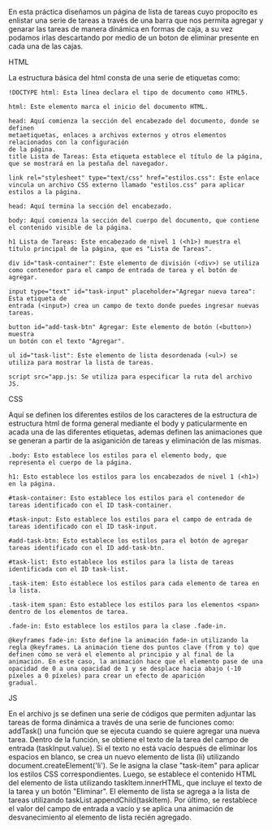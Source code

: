 En esta práctica diseñamos un página de lista de tareas cuyo propocito es enlistar una serie de tareas a través de una barra que nos permita agregar y genarar las tareas de manera dinámica en formas de caja, a su vez podamos irlas descartando por medio de un boton de eliminar presente en cada una de las cajas.

HTML

La estructura básica del html consta de una serie de etiquetas como:

    !DOCTYPE html: Esta línea declara el tipo de documento como HTML5.

    html: Este elemento marca el inicio del documento HTML.

    head: Aquí comienza la sección del encabezado del documento, donde se definen 
    metaetiquetas, enlaces a archivos externos y otros elementos relacionados con la configuración 
    de la página.
    title Lista de Tareas: Esta etiqueta establece el título de la página, que se mostrará en la pestaña del navegador.

    link rel="stylesheet" type="text/css" href="estilos.css": Este enlace vincula un archivo CSS externo llamado "estilos.css" para aplicar estilos a la página. 

    head: Aquí termina la sección del encabezado.

    body: Aquí comienza la sección del cuerpo del documento, que contiene el contenido visible de la página.

    h1 Lista de Tareas: Este encabezado de nivel 1 (<h1>) muestra el título principal de la página, que es "Lista de Tareas".

    div id="task-container": Este elemento de división (<div>) se utiliza como contenedor para el campo de entrada de tarea y el botón de agregar.

    input type="text" id="task-input" placeholder="Agregar nueva tarea": Esta etiqueta de 
    entrada (<input>) crea un campo de texto donde puedes ingresar nuevas tareas. 

    button id="add-task-btn" Agregar: Este elemento de botón (<button>) muestra 
    un botón con el texto "Agregar". 

    ul id="task-list": Este elemento de lista desordenada (<ul>) se utiliza para mostrar la lista de tareas.

    script src="app.js: Se utiliza para especificar la ruta del archivo JS.

CSS

Aquí se definen los diferentes estilos de los caracteres de la estructura de estructura html de forma general mediante el body y paticularmente en acada una de las diferentes etiquetas, ademas definen las animaciones que se generan a partir de la asiganición de tareas y eliminación de las mismas.

    .body: Esto establece los estilos para el elemento body, que representa el cuerpo de la página. 

    h1: Esto establece los estilos para los encabezados de nivel 1 (<h1>) en la página. 

    #task-container: Esto establece los estilos para el contenedor de tareas identificado con el ID task-container. 

    #task-input: Esto establece los estilos para el campo de entrada de tareas identificado con el ID task-input. 

    #add-task-btn: Esto establece los estilos para el botón de agregar tareas identificado con el ID add-task-btn. 

    #task-list: Esto establece los estilos para la lista de tareas identificada con el ID task-list. 

    .task-item: Esto establece los estilos para cada elemento de tarea en la lista.

    .task-item span: Esto establece los estilos para los elementos <span> dentro de los elementos de tarea. 

    .fade-in: Esto establece los estilos para la clase .fade-in. 

    @keyframes fade-in: Esto define la animación fade-in utilizando la regla @keyframes. La animación tiene dos puntos clave (from y to) que definen cómo se verá el elemento al principio y al final de la animación. En este caso, la animación hace que el elemento pase de una opacidad de 0 a una opacidad de 1 y se desplace hacia abajo (-10 píxeles a 0 píxeles) para crear un efecto de aparición 
    gradual.

JS

En el archivo js se definen una serie de códigos que permiten adjuntar las tareas  de forma dinámica a través de una serie de funciones como: addTask() una función que se ejecuta cuando se quiere agregar una nueva tarea. Dentro de la función, se obtiene el texto de la tarea del campo de entrada (taskInput.value). Si el texto no está vacío después de eliminar los espacios en blanco, se crea un nuevo elemento de lista (li) utilizando document.createElement('li'). Se le asigna la clase "task-item" para aplicar los estilos CSS correspondientes. Luego, se establece el contenido HTML del elemento de lista utilizando taskItem.innerHTML, que incluye el texto de la tarea y un botón "Eliminar". El elemento de lista se agrega a la lista de tareas utilizando taskList.appendChild(taskItem). Por último, se restablece el valor del campo de entrada a vacío y se aplica una animación de desvanecimiento al elemento de lista 
recién agregado.